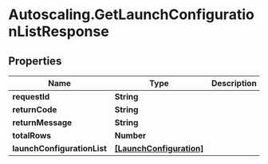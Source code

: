 # Autoscaling.GetLaunchConfigurationListResponse

## Properties
Name | Type | Description | Notes
------------ | ------------- | ------------- | -------------
**requestId** | **String** |  | [optional] 
**returnCode** | **String** |  | [optional] 
**returnMessage** | **String** |  | [optional] 
**totalRows** | **Number** |  | [optional] 
**launchConfigurationList** | [**[LaunchConfiguration]**](LaunchConfiguration.md) |  | [optional] 


